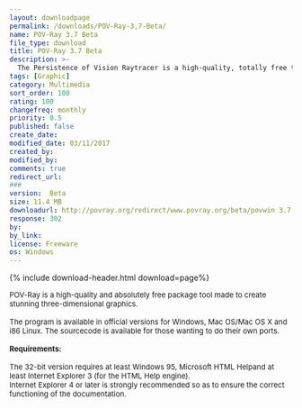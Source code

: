 ```yaml
---
layout: downloadpage
permalink: /downloads/POV-Ray-3,7-Beta/
name: POV-Ray 3.7 Beta
file_type: download
title: POV-Ray 3.7 Beta
description: >-
  The Persistence of Vision Raytracer is a high-quality, totally free tool for creating stunning three-dimensional graphics
tags: [Graphic]
category: Multimedia
sort_order: 100
rating: 100
changefreq: monthly
priority: 0.5
published: false
create_date:
modified_date: 03/11/2017
created_by:
modified_by:
comments: true
redirect_url:
###
version:  Beta
size: 11.4 MB
downloadurl: http://povray.org/redirect/www.povray.org/beta/povwin 3.7.beta.13a.zip
response: 302
by:
by_link:
license: Freeware
os: Windows
---
```


{% include download-header.html download=page%}

<p style="fix-download-text !important">
<p><font size="2"><p>POV-Ray is a high-quality and absolutely free package tool made to create stunning three-dimensional graphics.<br />
<br />
The program is available in official versions for Windows, Mac OS/Mac OS X and i86 Linux. The sourcecode is available for those wanting to do their own ports. <br />
<br />
<span><strong>Requirements:</strong></span><br />
<br />
The 32-bit version requires at least Windows 95, Microsoft HTML Helpand at least Internet Explorer 3 (for the HTML Help engine). <br />
Internet Explorer 4 or later is strongly recommended so as to ensure the correct functioning of the documentation.</p></p></p>
